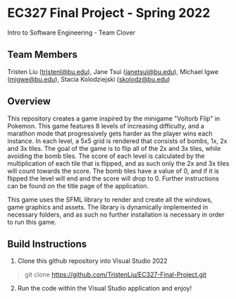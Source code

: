 # EC327 Final Project - Spring 2022
Intro to Software Engineering - Team Clover

## Team Members 
Tristen Liu (tristenl@bu.edu), Jane Tsui (janetsui@bu.edu),	Michael Igwe (migwe@bu.edu), Stacia Kolodziejski (skolodz@bu.edu)

## Overview 
  This repository creates a game inspired by the minigame "Voltorb Flip" in Pokemon. This game features 8 levels of increasing difficulty, and a marathon mode that progressively gets harder as the player wins each instance. In each level, a 5x5 grid is rendered that consists of bombs, 1x, 2x and 3x tiles. The goal of the game is to flip all of the 2x and 3x tiles, while avoiding the bomb tiles. The score of each level is calculated by the multiplication of each tile that is flipped, and as such only the 2x and 3x tiles will count towards the score. The bomb tiles have a value of 0, and if it is flipped the level will end and the score will drop to 0. Further instructions can be found on the title page of the application. 
  
  This game uses the SFML library to render and create all the windows, game graphics and assets. The library is dynamically implemented in necessary folders, and as such no further installation is necessary in order to run this game.  
  
## Build Instructions 
1) Clone this github repository into Visual Studio 2022
> git clone https://github.com/TristenLiu/EC327-Final-Project.git

2) Run the code within the Visual Studio application and enjoy!
